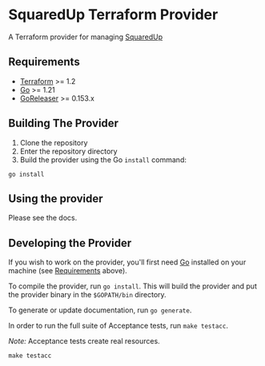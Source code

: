 # SquaredUp Terraform Provider

A Terraform provider for managing [SquaredUp](https://app.squaredup.com/)

## Requirements

- [Terraform](https://developer.hashicorp.com/terraform/downloads) >= 1.2
- [Go](https://golang.org/doc/install) >= 1.21
- [GoReleaser](https://goreleaser.com/) >= 0.153.x

## Building The Provider

1. Clone the repository
1. Enter the repository directory
1. Build the provider using the Go `install` command:

```shell
go install
```

## Using the provider

Please see the docs.

## Developing the Provider

If you wish to work on the provider, you'll first need [Go](http://www.golang.org) installed on your machine (see [Requirements](#requirements) above).

To compile the provider, run `go install`. This will build the provider and put the provider binary in the `$GOPATH/bin` directory.

To generate or update documentation, run `go generate`.

In order to run the full suite of Acceptance tests, run `make testacc`.

*Note:* Acceptance tests create real resources.

```shell
make testacc
```
